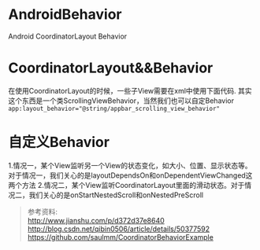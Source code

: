 # AndroidBehavior
Android CoordinatorLayout Behavior

# CoordinatorLayout&&Behavior
在使用CoordinatorLayout的时候，一些子View需要在xml中使用下面代码.
其实这个东西是一个类ScrollingViewBehavior，当然我们也可以自定Behavior
`app:layout_behavior="@string/appbar_scrolling_view_behavior"`

# 自定义Behavior
1.情况一，某个View监听另一个View的状态变化，如大小、位置、显示状态等。对于情况一，我们关心的是layoutDependsOn和onDependentViewChanged这两个方法
2.情况二，某个View监听CoordinatorLayout里面的滑动状态。对于情况二，我们关心的是onStartNestedScroll和onNestedPreScroll

>参考资料: </br>http://www.jianshu.com/p/d372d37e8640</br>http://blog.csdn.net/qibin0506/article/details/50377592</br>https://github.com/saulmm/CoordinatorBehaviorExample